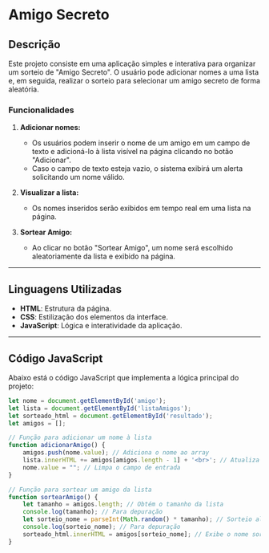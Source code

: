 # Amigo Secreto

## Descrição
Este projeto consiste em uma aplicação simples e interativa para organizar um sorteio de "Amigo Secreto". O usuário pode adicionar nomes a uma lista e, em seguida, realizar o sorteio para selecionar um amigo secreto de forma aleatória.  

### Funcionalidades
1. **Adicionar nomes:**  
   - Os usuários podem inserir o nome de um amigo em um campo de texto e adicioná-lo à lista visível na página clicando no botão "Adicionar".
   - Caso o campo de texto esteja vazio, o sistema exibirá um alerta solicitando um nome válido.

2. **Visualizar a lista:**  
   - Os nomes inseridos serão exibidos em tempo real em uma lista na página.

3. **Sortear Amigo:**  
   - Ao clicar no botão "Sortear Amigo", um nome será escolhido aleatoriamente da lista e exibido na página.

---

## Linguagens Utilizadas
- **HTML**: Estrutura da página.  
- **CSS**: Estilização dos elementos da interface.  
- **JavaScript**: Lógica e interatividade da aplicação.

---

## Código JavaScript
Abaixo está o código JavaScript que implementa a lógica principal do projeto:

```javascript
let nome = document.getElementById('amigo');
let lista = document.getElementById('listaAmigos');
let sorteado_html = document.getElementById('resultado');
let amigos = [];

// Função para adicionar um nome à lista
function adicionarAmigo() {
    amigos.push(nome.value); // Adiciona o nome ao array
    lista.innerHTML += amigos[amigos.length - 1] + '<br>'; // Atualiza a lista visível
    nome.value = ""; // Limpa o campo de entrada
}

// Função para sortear um amigo da lista
function sortearAmigo() {
    let tamanho = amigos.length; // Obtém o tamanho da lista
    console.log(tamanho); // Para depuração
    let sorteio_nome = parseInt(Math.random() * tamanho); // Sorteio aleatório
    console.log(sorteio_nome); // Para depuração
    sorteado_html.innerHTML = amigos[sorteio_nome]; // Exibe o nome sorteado
}
